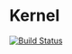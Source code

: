 # Kernel

[![Build Status](https://travis-ci.org/ironedgesoftware/file-utils.svg?branch=master)](https://travis-ci.org/ironedgesoftware/kernel)